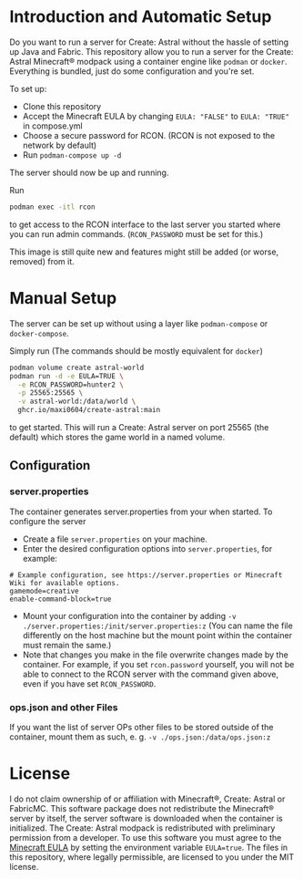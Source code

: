 # Introduction and Automatic Setup
Do you want to run a server for Create: Astral without the hassle of setting up Java and Fabric.
This repository allow you to run a server for the Create: Astral Minecraft® modpack using a container engine like `podman` or `docker`.
Everything is bundled, just do some configuration and you're set.

To set up:
- Clone this repository
- Accept the Minecraft EULA by changing `EULA: "FALSE"` to `EULA: "TRUE"` in compose.yml
- Choose a secure password for RCON. (RCON is not exposed to the network by default)
- Run `podman-compose up -d`

The server should now be up and running.

Run 
```bash
podman exec -itl rcon
```
to get access to the RCON interface to the last server you started where you can run admin commands. (`RCON_PASSWORD` must be set for this.)

This image is still quite new and features might still be added (or worse, removed) from it.

#  Manual Setup
The server can be set up without using a layer like `podman-compose` or `docker-compose`.

Simply run (The commands should be mostly equivalent for `docker`)
```bash
podman volume create astral-world
podman run -d -e EULA=TRUE \
  -e RCON_PASSWORD=hunter2 \
  -p 25565:25565 \
  -v astral-world:/data/world \
  ghcr.io/maxi0604/create-astral:main
```
to get started. This will run a Create: Astral server on port 25565 (the default) which stores the game world in a named volume.

## Configuration
### server.properties
The container generates server.properties from your when started. To configure the server
- Create a file `server.properties` on your machine.
- Enter the desired configuration options into `server.properties`, for example:
```
# Example configuration, see https://server.properties or Minecraft Wiki for available options.
gamemode=creative
enable-command-block=true
```
- Mount your configuration into the container by adding `-v ./server.properties:/init/server.properties:z`
(You can name the file differently on the host machine but the mount point within the container must remain the same.)
- Note that changes you make in the file overwrite changes made by the container. For example, if you set `rcon.password` yourself,
you will not be able to connect to the RCON server with the command given above, even if you have set `RCON_PASSWORD`.

### ops.json and other Files
If you want the list of server OPs other files to be stored outside of the container, mount them as such, e. g. `-v ./ops.json:/data/ops.json:z`

# License
I do not claim ownership of or affiliation with Minecraft®, Create: Astral or FabricMC.
This software package does not redistribute the Minecraft® server by itself, the server software is downloaded
when the container is initialized. The Create: Astral modpack is redistributed with preliminary permission from a developer.
To use this software you must agree to the [Minecraft EULA](https://www.minecraft.net/en-us/eula) by setting the environment variable `EULA=true`.
The files in this repository, where legally permissible, are licensed to you under the MIT license.
